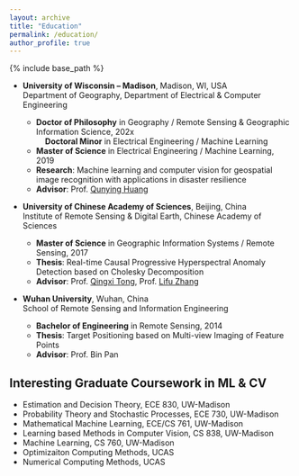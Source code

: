 ```yaml
---
layout: archive
title: "Education"
permalink: /education/
author_profile: true
---
```


{% include base_path %}

* **University of Wisconsin – Madison**, Madison, WI, USA<br>
  Department of Geography, Department of Electrical & Computer Engineering<br>
  * **Doctor of Philosophy** in Geography / Remote Sensing & Geographic Information Science, 202x<br>
&nbsp;&nbsp;&nbsp;&nbsp;**Doctoral Minor** in Electrical Engineering / Machine Learning<br>
  * **Master of Science** in Electrical Engineering / Machine Learning, 2019<br>
  * **Research**: Machine learning and computer vision for geospatial image recognition with applications in disaster resilience<br>
  * **Advisor**: Prof. [Qunying Huang](https://geography.wisc.edu/profile.php?p=111)

* **University of Chinese Academy of Sciences**, Beijing, China<br>
  Institute of Remote Sensing & Digital Earth, Chinese Academy of Sciences
  * **Master of Science** in Geographic Information Systems / Remote Sensing, 2017
  * **Thesis**: Real-time Causal Progressive Hyperspectral Anomaly Detection based on Cholesky Decomposition
  * **Advisor**: Prof. [Qingxi Tong](http://hylab.radi.ac.cn/esite/a/Staff/Academician/2015/1206/359.html), Prof. [Lifu Zhang](http://hylab.radi.ac.cn/esite/a/Staff/Professor/2017/0531/360.html)

* **Wuhan University**, Wuhan, China<br>
  School of Remote Sensing and Information Engineering
  * **Bachelor of Engineering** in Remote Sensing, 2014
  * **Thesis**: Target Positioning based on Multi-view Imaging of Feature Points
  * **Advisor**: Prof. Bin Pan

## Interesting Graduate Coursework in ML & CV
* Estimation and Decision Theory, ECE 830, UW-Madison
* Probability Theory and Stochastic Processes, ECE 730, UW-Madison
* Mathematical Machine Learning, ECE/CS 761, UW-Madison
* Learning based Methods in Computer Vision, CS 838, UW-Madison
* Machine Learning, CS 760, UW-Madison
* Optimizaiton Computing Methods, UCAS
* Numerical Computing Methods, UCAS

